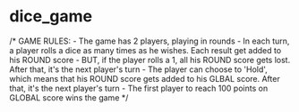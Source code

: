 # dice_game
/* GAME RULES:  - The game has 2 players, playing in rounds - In each turn, a player rolls a dice as many times as he wishes. Each result get added to his ROUND score - BUT, if the player rolls a 1, all his ROUND score gets lost. After that, it's the next player's turn - The player can choose to 'Hold', which means that his ROUND score gets added to his GLBAL score. After that, it's the next player's turn - The first player to reach 100 points on GLOBAL score wins the game  */
